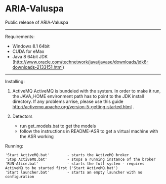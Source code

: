 # ARIA-Valuspa

Public release of ARIA-Valuspa

------------------------------------

Requirements:
 - Windows 8.1 64bit
 - CUDA for eMax
 - Java 8 64bit JDK (http://www.oracle.com/technetwork/java/javase/downloads/jdk8-downloads-2133151.html)
 
 
------------------------------------

Installing:

1. ActiveMQ
	ActiveMQ is bundeled with the system. In order to make it run, the JAVA_HOME environment path has to point to the JDK install directory.
	If any problems arrise, please use this guide http://activemq.apache.org/version-5-getting-started.html .
	
2. Detectors
	- run get_models.bat to get the models
	- follow the instructions in README-ASR to get a virtual machine with the ASR working
	

Running:

	'Start ActiveMQ.bat'        - starts the ActiveMQ broker
	'Stop ActiveMQ.bat'         - stops a running instance of the broker
	'RUN-Alice.bat'             - starts the full system - requires ActiveMQ to be started first ('Start ActiveMQ.bat')
	'Start launcher.bat'        - starts an empty launcher with no configuration